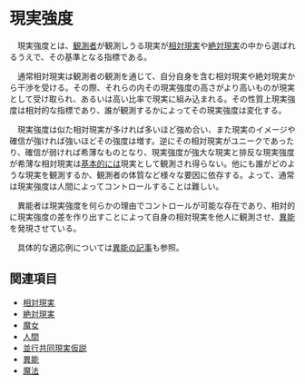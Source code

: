 # 現実強度

　現実強度とは、[観測者](0304人間.md)が観測しうる現実が[相対現実](0301相対現実.md)や[絶対現実](0302絶対現実.md)の中から選ばれるうえで、その基準となる指標である。

　通常相対現実は観測者の観測を通じて、自分自身を含む相対現実や絶対現実から干渉を受ける。その際、それらの内その現実強度の高さがより高いものが現実として受け取られ、あるいは高い比率で現実に組み込まれる。その性質上現実強度は相対的な指標であり、誰が観測するかによってその現実強度は変化する。

　現実強度は似た相対現実が多ければ多いほど強め合い、また現実のイメージや確信が強ければ強いほどその強度は増す。逆にその相対現実がユニークであったり、確信が弱ければ希薄なものとなり、現実強度が強大な現実と排反な現実強度が希薄な相対現実は[基本的には](0307並行共同現実仮説.md)現実として観測され得らない。他にも誰がどのような現実を観測するか、観測者の体質など様々な要因に依存する。よって、通常は現実強度は人間によってコントロールすることは難しい。

　異能者は現実強度を何らかの理由でコントロールが可能な存在であり、相対的に現実強度の差を作り出すことによって自身の相対現実を他人に観測させ、[異能](../異能用語/0001異能.md)を発現させている。

　具体的な適応例については[異能の記事](../異能用語/0001異能.md)も参照。

## 関連項目

- [相対現実](0301相対現実.md)
- [絶対現実](0302絶対現実.md)
- [魔女](0204魔女.md)
- [人間](0304人間.md)
- [並行共同現実仮説](0307並行共同現実仮説.md)
- [異能](../異能用語/0001異能.md)
- [魔法](../異能用語/0002魔法.md)